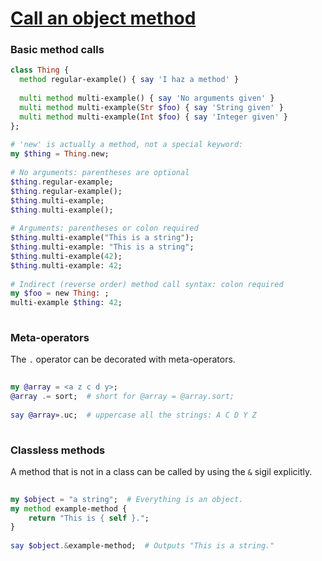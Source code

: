 [1]: https://rosettacode.org/wiki/Call_an_object_method

# [Call an object method][1]

### Basic method calls

```raku
class Thing { 
  method regular-example() { say 'I haz a method' }
 
  multi method multi-example() { say 'No arguments given' }
  multi method multi-example(Str $foo) { say 'String given' }
  multi method multi-example(Int $foo) { say 'Integer given' }
};
 
# 'new' is actually a method, not a special keyword:
my $thing = Thing.new;
 
# No arguments: parentheses are optional
$thing.regular-example;
$thing.regular-example();
$thing.multi-example;
$thing.multi-example();
 
# Arguments: parentheses or colon required
$thing.multi-example("This is a string");
$thing.multi-example: "This is a string";
$thing.multi-example(42);
$thing.multi-example: 42;
 
# Indirect (reverse order) method call syntax: colon required
my $foo = new Thing: ;
multi-example $thing: 42;
 
```


### Meta-operators



The `.` operator can be decorated with meta-operators.

```raku
 
my @array = <a z c d y>;
@array .= sort;  # short for @array = @array.sort;
 
say @array».uc;  # uppercase all the strings: A C D Y Z
 
```


### Classless methods



A method that is not in a class can be called by using the `&` sigil explicitly.

```raku
 
my $object = "a string";  # Everything is an object.
my method example-method {
    return "This is { self }.";
}
 
say $object.&example-method;  # Outputs "This is a string."
 
```